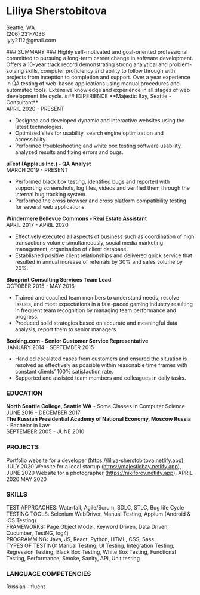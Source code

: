 # Liliya Sherstobitova
<p>Seattle, WA<br>
(206) 231-7036<br>
lyly2112@gmail.com</p>
### SUMMARY ###
Highly self-motivated and goal-oriented professional committed to pursuing a long-term career change in software development. Offers a 10-year track record demonstrating strong analytical and problem-solving skills, computer proficiency and ability to follow through with projects from inception to completion and support. Over a year experience in QA testing of web-based applications using manual procedures and automated tools. Extensive knowledge and experience in all stages of web development life cycle.
### EXPERIENCE
**Majestic Bay, Seattle - Consultant** <br>
APRIL 2020 - PRESENT

- Designed and developed dynamic and interactive websites using the latest technologies.
- Optimized sites for usability, search engine optimization and accessibility.
- Performed troubleshooting and white box testing software usability, analyzed results and fixing errors and bugs.

**uTest (Applaus Inc.) - QA Analyst**  <br>
MARCH 2019 - PRESENT

- Performed black box testing, identified bugs and reported with supporting screenshots, log files, videos and verified them through the internal bug tracking system.
- Performed the cross browser and cross platform compatibility testing for several web applications.

**Windermere Bellevue Commons - Real Estate Assistant**  <br>
APRIL 2017 - APRIL 2020

- Effectively executed all aspects of business such as coordination of high transactions volume simultaneously, social media marketing management, organisation of client database.
- Established positive client relationships and delivered quick service that resulted in annual increase of referrals by 30% and sales volume by 20%.

**Blueprint Consulting Services Team Lead**  <br>
OCTOBER 2015 - MAY 2016

- Trained and coached team members to understand needs, resolve issues, and meet expectations in a fast-paced gaming industry resulting in  frequent team recognition by managing team performance and progress.
- Produced solid strategies based on accurate and meaningful data analysis, report them to senior managers.

**Booking.com - Senior Customer Service Representative**  <br>
JANUARY 2014 - SEPTEMBER 2015

- Handled escalated cases from customers and ensured the situation is resolved as effectively as possible within reasonable time frames with constant clients’ 100% satisfaction rate.
- Supported and assisted team members and colleagues in daily tasks.

### EDUCATION
**North Seattle College, Seattle WA** - Some Classes in Computer Science  <br>
JUNE 2016 - DECEMBER 2017  <br>
**The Russian Presidential Academy of National Economy, Moscow Russia** - Bachelor in Law  <br>
SEPTEMBER 2005 - JUNE 2010  <br>
### PROJECTS
Portfolio website for a developer (https://liliya-sherstobitova.netlify.app), JULY 2020
Website for a local startup (https://majesticbay.netlify.app), JUNE 2020
Website for a photographer (https://nikiforov.netlify.app), APRIL 2020 MAY 2020
### SKILLS
TEST APPROACHES: Waterfall, Agile/Scrum, SDLC, STLC, Bug life Cycle  <br>
TESTING TOOLS: Selenium WebDriver, Manual Testing, Appium (Android & iOS Testing)  <br>
FRAMEWORKS: Page Object Model, Keyword Driven, Data Driven, Cucumber, TestNG, log4j <br>
PROGRAMMING: Java, JS, React, Python, HTML, CSS, Sass <br>
TYPES OF TESTING: Manual Testing, UI Testing, Integration Testing, Regression Testing, Black Box Testing, White Box Testing, Functional Testing, Performance, Smoke, Sanity, API, Unit testing
### LANGUAGE COMPETENCIES
Russian - fluent